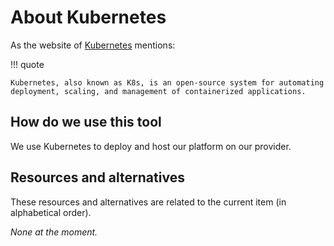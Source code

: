 # About Kubernetes

As the website of [Kubernetes](https://kubernetes.io/) mentions:

!!! quote

    Kubernetes, also known as K8s, is an open-source system for automating deployment, scaling, and management of containerized applications.

## How do we use this tool

We use Kubernetes to deploy and host our platform on our provider.

## Resources and alternatives

These resources and alternatives are related to the current item (in alphabetical order).

_None at the moment._
